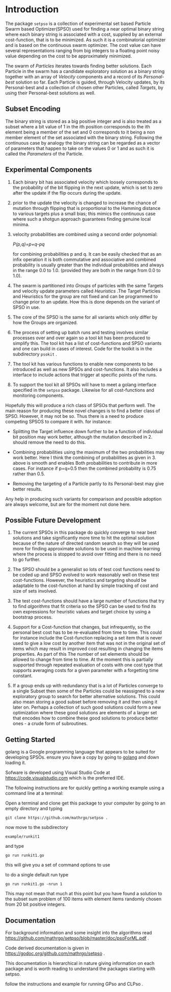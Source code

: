 Introduction
============

The package `setpso` is a collection of experimental set based  Particle Swarm based Optimizer(SPSO) used for finding a near optimal
binary string where each binary string is associated with a cost, supplied by an external cost-function, that is to be minimized. As such it is a combinatorial optimizer and is based on the continuous swarm optimizer. The cost value can have several representations ranging from big integers to a floating point noisy value depending on the cost to be approximately minimized.

The swarm of _Particles_ iterates towards finding better solutions. Each Particle in the swarm has a candidate exploratory solution as a binary string together with an array of _Velocity_ components and a record of its _Personal-best_ solution so far. Each Particle is guided, through Velocity updates, by its Personal-best and a collection of chosen other Particles, called _Targets_, by using their Personal-best solutions as well.  

Subset Encoding
-----------

The binary string is stored as a big positive integer and is also treated as
a subset where a bit value of 1 in the ith position corresponds to the ith element being a member of the set
and 0 corresponds to it being a non member element of the set associated with the binary string. Following the continuous case by analogy the binary string can be regarded as a vector of parameters that happen to take on the values 0 or 1 and as such it is called the _Parameters_ of the Particle.

Experimental Components
-----------------------

1. Each binary bit has associated velocity which loosely corresponds to the
probability of the bit flipping in the next update, which is set to zero after the update if the flip occurs during the update.

2. prior to the update the velocity is changed to increase the chance of mutation through flipping that is proportional to the Hamming distance to various targets plus a small bias; this mimics the continuous case where such a shotgun approach guarantees finding genuine local minima.

3. velocity probabilities are combined using a second order polynomial:

    _P(p,q)=p+q-pq_

   for combining probabilities p and q. It can be easily checked that as an
   infix operation it is both commutative and associative and combined
   probability is usually greater than the individual probabilities and always in the range 0.0 to 1.0.
   (provided they are both in the range from 0.0 to 1.0).  

4. The swarm is partitioned into _Groups_ of particles with the same Targets and
velocity update parameters called _Heuristics_ .The Target Particles and
Heuristics for the group are not fixed and can be programmed to change prior to
an update. How this is done depends on the variant of SPSO in use.

5. The core of the SPSO is the same for all variants which only differ by how the
Groups are organized.

6. The process of setting up batch runs and testing involves similar processes over
and over again so a tool kit has been produced to simplify this. The tool kit has
a list of cost-functions and SPSO variants and one can build in cases of interest.
Code for the toolkit is in the subdirectory `psokit` .

7. The tool kit has various functions to enable new
components to be introduced as well as new SPSOs and cost-functions. It also includes
a interface to include actions that trigger at specific points of the runs.

8. To support the tool kit all SPSOs will have to meet a golang interface specified
in the `setpso` package. Likewise for all cost-functions and monitoring
components.

Hopefully this will produce a rich class of SPSOs that perform well. The main
reason for producing these novel changes is to find a better class of SPSO.
However, it may not be so. Thus there is a need to produce competing SPSOS to
compare it with. for instance:

* Splitting the Target influence down further to be a function of individual bit
position may work better, although the mutation described in 2. should remove
the need to do this.

* Combining probabilities using the maximum of the two probabilities may work
better. Here I think the combining of probabilities as given in 3. above is
smooth and enables Both probabilities to contribute in more cases. For instance
if p=q=0.5 then the combined probability is 0.75 rather than 0.5.

* Removing the targeting of a Particle partly to its Personal-best may give better
results.

Any help in producing such variants for comparison and possible adoption are always welcome, but are for the moment not done here.

Possible Future Development
---------------------------

1. The current SPSOs in this package do quickly converge to near best solutions and
take significantly more time to hit the optimal solution because of the nature
of directed random search so they will be used more for finding approximate
solutions to be used in machine learning where the process is stopped to avoid
over fitting and there is no need to go further.

2. The SPSO should be a generalist so lots of test cost functions need to be coded
up and SPSO evolved to work reasonably well on these test cost-functions.
However, the heuristics and targeting should be adaptable to the cost-function
at hand by simple tracking of cost and size of sets involved.

3. The test cost-functions should have a large number of functions that try to find
_algorithms_ that fit criteria so the SPSO can be used to find its own
expressions for heuristic values and target choice by using a bootstrap process.

4. Support for a Cost-function  that changes, but infrequently, so the personal
best cost has to be  re-evaluated from time to time. This could for instance
include the Cost-function replacing a set item  that is never used to give a low
cost by another item that was not in the original set of items which may
result in improved cost resulting in changing the items properties. As part of this
The number of set elements should be allowed to change from time to time. 
At the moment this is partially supported through repeated evaluation of costs with
one cost type that supports averaging costs for a given parameter with a forgetting
time constant.

5. If a group ends up with redundancy that is a lot of Particles converge to a
single Subset then some of the Particles could be reassigned to a new
exploratory group to search for better alternative solutions. This could also
mean storing a good subset before removing it and then using it later on.
Perhaps a collection of such good solutions could form a new optimization where
these good solutions are elements of a larger set that encodes how to combine
these good solutions to produce better ones - a crude form of subroutines.  

Getting Started
---------------

golang is a Google programming language that appears to be suited for developing
SPSOs. ensure you have a copy by going to [golang](https://golang.org) and down
loading it.

Sofware is developed using Visual Studio Code at <https://code.visualstudio.com>  which is the preferred IDE.

The following instructions are for quickly getting a working example using a command line at a terminal: 

Open a terminal and clone get this package to your computer by going to an empty directory and typing 

    git clone https://github.com/mathrgo/setpso .

now move to the subdirectory

    example/runkit1

and type

    go run runkit1.go

this will give you a set of command options to use

to do a single default run type

    go run runkit1.go -nrun 1

This may not mean that much at this point but you have  found a solution to the subset sum problem of 100 items with element items randomly chosen from 20 bit positive integers.

Documentation
-------------

For background information and some insight into the algorithms read <https://github.com/mathrgo/setpso/blob/master/doc/psoForML.pdf> .

Code derived documentation is given in <https://godoc.org/github.com/mathrgo/setpso> .

This documentation is hierarchical in nature giving information on each package and is worth reading to understand the packages starting with setpso.
 
follow the instructions and example for running GPso and CLPso .

